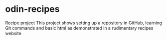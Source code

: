 # odin-recipes
Recipe project
This project shows setting up a repository in GitHub, learning Git commands and basic html as demonstrated in a rudimentary recipes website